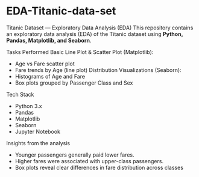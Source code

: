 # EDA-Titanic-data-set
Titanic Dataset — Exploratory Data Analysis (EDA)
This repository contains an exploratory data analysis (EDA) of the Titanic dataset using **Python, Pandas, Matplotlib, and Seaborn**.

Tasks Performed
Basic Line Plot & Scatter Plot (Matplotlib):
  - Age vs Fare scatter plot
  - Fare trends by Age (line plot)
Distribution Visualizations (Seaborn):
  - Histograms of Age and Fare
  - Box plots grouped by Passenger Class and Sex

Tech Stack
- Python 3.x
- Pandas
- Matplotlib
- Seaborn
- Jupyter Notebook
  
 Insights from the analysis
- Younger passengers generally paid lower fares.
- Higher fares were associated with upper-class passengers.
- Box plots reveal clear differences in fare distribution across classes
